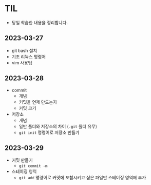 # TIL
- 당일 학습한 내용을 정리합니다.

## 2023-03-27
- git bash 설치
- 기초 리눅스 명령어
- vim 사용법

## 2023-03-28
- commit
    - 개념
    - 커밋을 언제 만드는지
    - 커밋 크기
- 저장소
    - 개념
    - 일반 폴더와 저장소의 차이 (`.git` 폴더 유무)
    - `git init` 명령어로 저장소 만들기
## 2023-03-29
- 커밋 만들기
    - `git commit -m`
- 스테이징 영역
    - `git add` 명령어로 커밋에 포함시키고 싶은 파일만 스테이징 영역에 추가